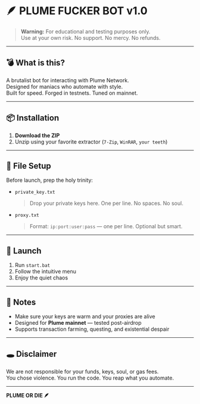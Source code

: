 # 🪶 PLUME FUCKER BOT v1.0

> **Warning:** For educational and testing purposes only.  
> Use at your own risk. No support. No mercy. No refunds.

---

## 💣 What is this?

A brutalist bot for interacting with Plume Network.  
Designed for maniacs who automate with style.  
Built for speed. Forged in testnets. Tuned on mainnet.

---

## 📦 Installation

1. **Download the ZIP**  
2. Unzip using your favorite extractor (`7-Zip`, `WinRAR`, `your teeth`)

---

## 📁 File Setup

Before launch, prep the holy trinity:

- `private_key.txt`  
  > Drop your private keys here. One per line. No spaces. No soul.

- `proxy.txt`  
  > Format: `ip:port:user:pass` — one per line. Optional but smart.

---

## 🚀 Launch

1. Run `start.bat`
2. Follow the intuitive menu
3. Enjoy the quiet chaos

---

## 🧠 Notes

- Make sure your keys are warm and your proxies are alive  
- Designed for **Plume mainnet** — tested post-airdrop  
- Supports transaction farming, questing, and existential despair

---

## 🕳️ Disclaimer

We are not responsible for your funds, keys, soul, or gas fees.  
You chose violence. You run the code. You reap what you automate.

---

**PLUME OR DIE 🪶**
